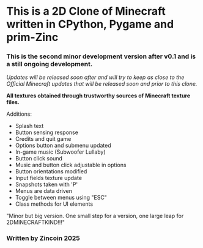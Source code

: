 # This is a 2D Clone of Minecraft written in CPython, Pygame and prim-Zinc

### This is the second minor development version after v0.1 and is a still ongoing development.

_Updates will be released soon after and will try to keep as close to the Official Minecraft updates that will be released soon and prior to this clone._

**All textures obtained through trustworthy sources of Minecraft texture files.**

Additions:

- Splash text 
- Button sensing response
- Credits and quit game
- Options button and submenu updated
- In-game music (Subwoofer Lullaby)
- Button click sound
- Music and button click adjustable in options
- Button orientations modified
- Input fields texture update
- Snapshots taken with 'P'
- Menus are data driven
- Toggle between menus using "ESC"
- Class methods for UI elements

"Minor but big version. One small step for a version, one large leap for 2DMINECRAFTKIND!!!"

### Written by Zincoin 2025
